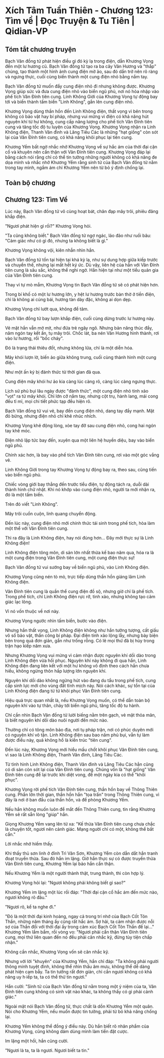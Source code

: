 # Xích Tâm Tuần Thiên - Chương 123: Tìm về | Đọc Truyện & Tu Tiên | Qidian-VP



## Tóm tắt chương truyện

Bạch Vân đồng tử phát hiện điều gì đó kỳ lạ trong điện, dẫn Khương Vọng đến một lư hương cũ. Bạch Vân đồng tử tạo ra ba cây Vân Hương và "thắp" chúng, tạo thành một hình ảnh cung điện mờ ảo, sau đó dần trở nên rõ ràng và ngưng thực, cuối cùng biến thành một cung điện nhỏ bằng nắm tay.

Bạch Vân đồng tử muốn đẩy cung điện nhỏ đi nhưng không được. Khương Vọng giúp sức và đưa cung điện nhỏ vào biển ngũ phủ, nơi nó hòa nhập vào phế tích Vân Đính tiên cung. Linh Không Giới của Khương Vọng tự động bay tới và biến thành tấm biển "Linh Không", gắn lên cung điện nhỏ.

Khương Vọng dùng thần hồn đến Linh Không điện, thất vọng vì bên trong không có bảo vật hay bí pháp, nhưng vui mừng vì điện có khả năng hút nguyên khí từ hư không, cung cấp năng lượng cho phế tích Vân Đính tiên cung và tăng tốc độ tu luyện của Khương Vọng. Khương Vọng nhận ra Linh Không điện, Thanh Vân đình và Lăng Tiêu Các là những "hạt giống" còn sót lại của Vân Đính tiên cung, có khả năng khôi phục lại tiên cung.

Khương Yểm bất ngờ nhắc nhở Khương Vọng về sự hắc ám của thời đại cận cổ và khuyên nên cẩn thận với Vân Đính tiên cung. Khương Vọng đáp lại bằng cách nói rằng chỉ có thể tin tưởng những người không có khả năng đe dọa mình và nhắc nhở Khương Yểm rằng sinh tử của Bạch Vân đồng tử nằm trong tay mình, ngầm ám chỉ Khương Yểm nên từ bỏ ý định chống lại.


## Toàn bộ chương

## Chương 123: Tìm Về

Lúc này, Bạch Vân đồng tử vô cùng hoạt bát, chân đạp mây trôi, phiêu đãng khắp điện.

"Ngươi phát hiện gì rồi?" Khương Vọng hỏi.

"Ta cũng không biết." Bạch Vân đồng tử ngơ ngác, lảo đảo như ruồi bâu: "Cảm giác như có gì đó, nhưng ta không biết là gì."

Khương Vọng không vội, kiên nhẫn nhìn hắn.

Bạch Vân đồng tử tồn tại hiện tại khá kỳ lạ, như sự dung hợp giữa kiếp trước và chuyển thế, nhưng lại mất hết ký ức. Dù vậy, liên hệ của hắn với Vân Đính tiên cung là sâu sắc, không thể nghi ngờ. Hắn hiện tại như một tiểu quản gia của Vân Đính tiên cung.

Thay vì tự mò mẫm, Khương Vọng tin Bạch Vân đồng tử sẽ có phát hiện hơn.

Trong bí khố có một lư hương lớn, y hệt lư hương trước bàn thờ ở tiền điện, chỉ là không ai cúng bái, hương tàn dày đặc, không ai dọn dẹp.

Khương Vọng chỉ lướt qua, không để tâm.

Bạch Vân đồng tử bay lượn khắp điện, cuối cùng dừng trước lư hương này.

Vẻ mặt hắn vẫn mờ mịt, như đứa trẻ ngây ngô. Nhưng bản năng thúc đẩy, năm ngón tay kết ấn, tụ mây trôi. Chốc lát, ba nén Vân Hương hình thành, rơi vào lư hương, rồi "bốc cháy".

Đó là trạng thái thiêu đốt, nhưng không lửa, chỉ là một diễn hóa.

Mây khói lượn lờ, biến ảo giữa không trung, cuối cùng thành hình một cung điện.

Như một ấn ký bị đánh thức từ thời gian đã qua.

Cung điện mây khói hư ảo kia càng lúc càng rõ, càng lúc càng ngưng thực.

Lịch sử phủ bụi lâu ngày được "đánh thức", một cung điện nhỏ tinh xảo "vọt" ra từ mây khói. Chỉ lớn cỡ nắm tay, nhưng cột trụ, hành lang, mái cong đều tỉ mỉ, mọi chi tiết phức tạp đều hiện rõ.

Bạch Vân đồng tử vui vẻ, bay đến cung điện nhỏ, dang tay đẩy mạnh. Mặt đỏ bừng, nhưng điện nhỏ chỉ khẽ nhúc nhích.

Khương Vọng khẽ động lòng, xòe tay đỡ sau cung điện nhỏ, cong hai ngón tay khẽ móc.

Điện nhỏ lập tức bay đến, xuyên qua một liên hệ huyền diệu, bay vào biển ngũ phủ.

Chính xác hơn, là bay vào phế tích Vân Đính tiên cung, rơi vào một góc vắng vẻ.

Linh Không Giới trong tay Khương Vọng tự động bay ra, theo sau, cũng tiến vào biển ngũ phủ.

Chiếc vòng giới bay thẳng đến trước tiểu điện, tự động tách ra, duỗi dài thành hình chữ nhật. Khi nó khớp vào cung điện nhỏ, người ta mới nhận ra, đó là một tấm biển.

Trên đó viết "Linh Không".

Mây trôi cuồn cuộn, linh quang chuyển động.

Đến lúc này, cung điện nhỏ mới chính thức tái sinh trong phế tích, hòa làm một thể với Vân Đính tiên cung.

Thì ra đây là Linh Không điện, hay nói đúng hơn... Đây mới thực sự là Linh Không điện!

Linh Không điện tông môn, di sản lớn nhất thừa kế bao năm qua, hóa ra là một cung điện trong Vân Đính tiên cung, một cung điện thực sự!

Bạch Vân đồng tử vui sướng bay về biển ngũ phủ, vào Linh Không điện.

Khương Vọng cũng nén tò mò, trực tiếp dùng thần hồn giáng lâm Linh Không điện.

Vân Đính tiên cung là quần thể cung điện đồ sộ, nhưng giờ chỉ là phế tích. Trong phế tích, chỉ Linh Không điện rực rỡ, tinh xảo, nhưng không tạo cảm giác lạc lõng.

Vì nó vốn thuộc về nơi này.

Khương Vọng ngước nhìn tấm biển, bước vào điện.

Nhưng hắn thất vọng, Linh Không điện không như hắn tưởng tượng, cất giấu vô số bảo vật, thần công bí pháp. Đại điện tinh xảo lộng lẫy, nhưng bày biện bên trong quá đơn giản, gần như trống rỗng. Có lẽ mọi thứ đã bị hủy trong trận hạo kiếp năm xưa.

Nhưng Khương Vọng vui mừng vì cảm nhận được nguyên khí dồi dào trong Linh Không điện vừa hồi phục. Nguyên khí này không đi qua hắn, Linh Không điện đang liên kết với một hư không vô định theo cách hắn chưa hiểu, không ngừng thôn hấp lượng lớn nguyên khí.

Nguyên khí dồi dào không ngừng hút vào đang du tẩu trong phế tích, cung cấp sinh lực mới cho vùng đất tĩnh mịch này. Nói cách khác, sự tồn tại của Linh Không điện đang từ từ khôi phục Vân Đính tiên cung.

Hiệu quả trực quan nhất là, nếu Khương Vọng muốn, có thể dẫn toàn bộ nguyên khí vào tự thân, chảy tới biển ngũ phủ, tăng tốc độ tu hành.

Chỉ cần nhìn Bạch Vân đồng tử lười biếng nằm trên gạch, vẻ mặt thỏa mãn, là biết nguyên khí dồi dào nuôi người đến mức nào.

Thường chỉ có tông môn bảo địa, nơi tụ pháp trận, nơi có phúc duyên mới có nguyên khí vô tận. Linh Không điện sau bao năm phủ bụi, vẫn tự làm được điều này, quả không hổ là kiến trúc "tiên cung".

Đến lúc này, Khương Vọng mới hiểu mấu chốt khôi phục Vân Đính tiên cung, vì sao là Linh Không điện, Thanh Vân đình, Lăng Tiêu Các.

Từ tình hình Linh Không điện, Thanh Vân đình và Lăng Tiêu Các hẳn cũng có di sản còn sót lại của Vân Đính tiên cung. Chúng vốn là "hạt giống" Vân Đính tiên cung để lại trước khi diệt vong, để một ngày kia có thể "khôi phục".

Khương Vọng rời phế tích Vân Đính tiên cung, thần hồn bay về Thông Thiên cung. Phần lớn thời gian, thần hồn hắn "tọa trấn" trong Thông Thiên cung, vì đây là nơi ở ban đầu của thần hồn, và để phòng Khương Yểm.

Nếu hắn không muốn luôn để mắt đến Thông Thiên cung, tin rằng Khương Yểm sẽ rất sẵn lòng "giúp" hắn.

Giọng Khương Yểm vang lên từ xa: "Kế thừa Vân Đính tiên cung chưa chắc là chuyện tốt, ngươi nên cảnh giác. Mạng người chỉ có một, không thể bất cẩn."

Lời nhắc nhở hiếm thấy.

Khi thấy thủ sơn linh ở đỉnh Trì Vân Sơn, Khương Yểm còn dẫn dắt hắn tranh đoạt truyền thừa. Sau đó hắn im lặng. Giờ hắn thực sự có được truyền thừa Vân Đính tiên cung, Khương Yểm lại bảo hắn cẩn thận.

Nếu Khương Yểm là một người thành thật, trung thành, thì còn hợp lý.

Khương Vọng hỏi lại: "Ngươi không phải không biết gì sao?"

Khương Yểm im lặng một lúc rồi đáp: "Thời đại cận cổ hắc ám đến mức nào, ngươi không rõ đâu."

"Ngươi rõ, kể ta nghe đi."

"Đó là một thời đại kinh hoàng, ngay cả trong trí nhớ của Bạch Cốt Tôn Thần, những năm tháng ấy cũng rất hắc ám. Sợ hãi, ta cảm nhận được nỗi sợ của Thần đối với thời đại ấy trong cảm xúc Bạch Cốt Tôn Thần để lại..." Khương Yểm lẩm bẩm, rồi vòng vo: "Ngươi phải cẩn thận Vân Đính tiên cung, mọi thứ liên quan đến nó đều phải cân nhắc kỹ, đừng tùy tiện chấp nhận."

Không cần nhắc, Khương Vọng vốn sẽ cân nhắc kỹ.

Nhưng với lời "khuyên" của Khương Yểm, hắn chỉ đáp: "Ta không phải người thông minh tuyệt đỉnh, không thể nhìn thấu âm mưu, không thể dễ dàng phát hiện cạm bẫy. Ta tin tưởng rất đơn giản, chỉ cần ngươi không có khả năng uy h·iếp ta, ta có thể thử tin ngươi."

Hắn cười: "Sinh tử của Bạch Vân đồng tử nằm trong một ý niệm của ta, Vân Đính tiên cung không có sinh vật nào khác, ta không thấy có gì phải cảnh giác."

Ngoài mặt nói Bạch Vân đồng tử, thực chất là dồn Khương Yểm một quân. Nói cho Khương Yểm, nếu muốn được tin tưởng, phải từ bỏ khả năng chống lại.

Khương Yểm không thể đồng ý điều này. Dù hắn biết rõ nhân phẩm của Khương Vọng, cũng không dám dùng mình làm tiền đặt cược.

Im lặng một hồi, hắn cũng cười.

"Ngươi là ta, ta là ngươi. Ngươi biết ta tin."